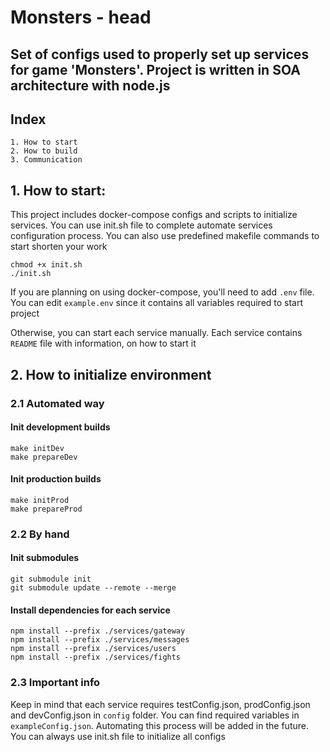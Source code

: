 # Monsters - head

## Set of configs used to properly set up services for game 'Monsters'. Project is written in SOA architecture with node.js

## Index

```
1. How to start
2. How to build
3. Communication
```

## 1. How to start:

This project includes docker-compose configs and scripts to initialize services. You can use init.sh file to complete automate services configuration process. You can also use predefined makefile commands to start shorten your work
```shell
chmod +x init.sh
./init.sh
```

If you are planning on using docker-compose, you'll need to add `.env` file. You can edit `example.env` since it
contains all variables required to start project

Otherwise, you can start each service manually. Each service contains `README` file with information, on how to start it

## 2. How to initialize environment

### 2.1 Automated way

#### Init development builds

```shell
make initDev
make prepareDev
```

#### Init production builds

```shell
make initProd
make prepareProd
```

### 2.2 By hand

#### Init submodules
```shell
git submodule init
git submodule update --remote --merge
```

#### Install dependencies for each service

```shell
npm install --prefix ./services/gateway
npm install --prefix ./services/messages
npm install --prefix ./services/users
npm install --prefix ./services/fights
```

### 2.3 Important info

Keep in mind that each service requires testConfig.json, prodConfig.json and devConfig.json in `config` folder. You can find required variables in `exampleConfig.json`. Automating this process will be added in the future. You can always use init.sh file to initialize all configs
